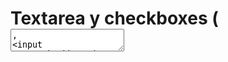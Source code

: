 # Textarea y checkboxes (<textarea>, <input type="checkbox">)

Para texto largo y selecciones múltiples.

## <textarea>

Texto multilínea.

**Ejemplo de la vida real**: Comentarios.

```html
<label for="comentario">Comentario:</label>
<textarea id="comentario" name="comentario" rows="4" cols="50" placeholder="Escribe tu comentario..."></textarea>
```

## Checkboxes

Selección múltiple o booleana.

**Ejemplo de la vida real**: Preferencias.

```html
<input type="checkbox" id="newsletter" name="newsletter" value="si">
<label for="newsletter">Suscribirme al newsletter</label>

<h3>Intereses:</h3>
<input type="checkbox" id="deporte" name="intereses" value="deporte">
<label for="deporte">Deporte</label>
<input type="checkbox" id="musica" name="intereses" value="musica">
<label for="musica">Música</label>
```

**Notas importantes**: Para checkboxes, usar mismo name para grupo. Value define dato enviado.